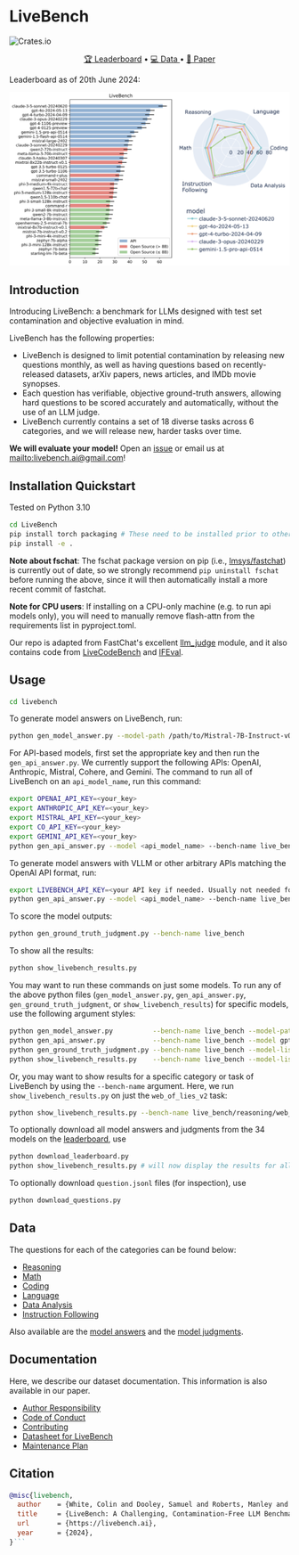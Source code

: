 # LiveBench

![Crates.io](https://img.shields.io/crates/l/Ap?color=orange)

<p align="center">
    <a href="https://livebench.ai/">🏆 Leaderboard</a> •
    <a href="https://huggingface.co/livebench">💻 Data </a> •
    <a href="https://livebench.ai/livebench.pdf">📝 Paper</a> 
</p>

Leaderboard as of 20th June 2024:

![image](assets/livebench-2024-06-20.png)


## Introduction

Introducing LiveBench: a benchmark for LLMs designed with test set contamination and objective evaluation in mind.

LiveBench has the following properties:

* LiveBench is designed to limit potential contamination by releasing new questions monthly, as well as having questions based on recently-released datasets, arXiv papers, news articles, and IMDb movie synopses.
* Each question has verifiable, objective ground-truth answers, allowing hard questions to be scored accurately and automatically, without the use of an LLM judge.
* LiveBench currently contains a set of 18 diverse tasks across 6 categories, and we will release new, harder tasks over time.

**We will evaluate your model!** Open an [issue](https://github.com/LiveBench/LiveBench/issues) or email us at [mailto:livebench.ai@gmail.com](livebench.ai@gmail.com)!

## Installation Quickstart

Tested on Python 3.10

```bash
cd LiveBench
pip install torch packaging # These need to be installed prior to other dependencies.
pip install -e .
```

**Note about fschat**: The fschat package version on pip (i.e., [lmsys/fastchat](https://github.com/lm-sys/FastChat)) is currently out of date, so we strongly recommend `pip uninstall fschat` before running the above, since it will then automatically install a more recent commit of fastchat.

**Note for CPU users**: If installing on a CPU-only machine (e.g. to run api models only), you will need to manually remove flash-attn from the requirements list in pyproject.toml.

Our repo is adapted from FastChat's excellent [llm_judge](https://github.com/lm-sys/FastChat/tree/main/fastchat/llm_judge) module, and it also contains code from [LiveCodeBench](https://github.com/LiveCodeBench/LiveCodeBench) and [IFEval](https://github.com/Rohan2002/IFEval?tab=readme-ov-file).

## Usage

```bash
cd livebench
```

To generate model answers on LiveBench, run:
```bash
python gen_model_answer.py --model-path /path/to/Mistral-7B-Instruct-v0.2/ --model-id Mistral-7B-Instruct-v0.2 --dtype bfloat16 --bench-name live_bench
```

For API-based models, first set the appropriate key and then run the `gen_api_answer.py`. We currently support the following APIs: OpenAI, Anthropic, Mistral, Cohere, and Gemini. The command to run all of LiveBench on an `api_model_name`, run this command:
```bash
export OPENAI_API_KEY=<your_key>
export ANTHROPIC_API_KEY=<your_key>
export MISTRAL_API_KEY=<your_key>
export CO_API_KEY=<your_key>
export GEMINI_API_KEY=<your_key>
python gen_api_answer.py --model <api_model_name> --bench-name live_bench
```

To generate model answers with VLLM or other arbitrary APIs matching the OpenAI API format, run:
```bash
export LIVEBENCH_API_KEY=<your API key if needed. Usually not needed for VLLM>
python gen_api_answer.py --model <api_model_name> --bench-name live_bench --api-base <your endpoint. Often, for VLLM, this is http://localhost:8000/v1>
```

To score the model outputs:

```bash
python gen_ground_truth_judgment.py --bench-name live_bench
```

To show all the results:
```bash
python show_livebench_results.py
```

You may want to run these commands on just some models. To run any of the above python files (`gen_model_answer.py`, `gen_api_answer.py`, `gen_ground_truth_judgment`, or `show_livebench_results`) for specific models, use the following argument styles:
```bash
python gen_model_answer.py          --bench-name live_bench --model-path /path/to/Mistral-7B-Instruct-v0.2/ --model-id Mistral-7B-Instruct-v0.2 --dtype bfloat16 
python gen_api_answer.py            --bench-name live_bench --model gpt-4-turbo
python gen_ground_truth_judgment.py --bench-name live_bench --model-list Mistral-7B-Instruct-v0.2 Llama-2-7b-chat-hf claude-3-opus-20240229
python show_livebench_results.py    --bench-name live_bench --model-list Mistral-7B-Instruct-v0.2 Llama-2-7b-chat-hf claude-3-opus-20240229
```

Or, you may want to show results for a specific category or task of LiveBench by using the `--bench-name` argument. Here, we run `show_livebench_results.py` on just the `web_of_lies_v2` task: 
```bash
python show_livebench_results.py --bench-name live_bench/reasoning/web_of_lies_v2
```

To optionally download all model answers and judgments from the 34 models on the [leaderboard](https://livebench.ai), use
```bash
python download_leaderboard.py
python show_livebench_results.py # will now display the results for all models on the leaderboard
```

To optionally download `question.jsonl` files (for inspection), use
```bash
python download_questions.py
```

## Data
The questions for each of the categories can be found below:
- [Reasoning](https://huggingface.co/datasets/livebench/reasoning)
- [Math](https://huggingface.co/datasets/livebench/math)
- [Coding](https://huggingface.co/datasets/livebench/coding)
- [Language](https://huggingface.co/datasets/livebench/language)
- [Data Analysis](https://huggingface.co/datasets/livebench/data_analysis)
- [Instruction Following](https://huggingface.co/datasets/livebench/instruction_following)

Also available are the [model answers](https://huggingface.co/datasets/livebench/model_answer) and the [model judgments](https://huggingface.co/datasets/livebench/model_judgment).

## Documentation
Here, we describe our dataset documentation. This information is also available in our paper.
- [Author Responsibility](docs/AUTHOR_RESPONSIBILITY.md)
- [Code of Conduct](docs/CODE_OF_CONDUCT.md)
- [Contributing](docs/CONTRIBUTING.md)
- [Datasheet for LiveBench](docs/DATASHEET.md)
- [Maintenance Plan](docs/MAINTENANCE_PLAN.md)

## Citation

```bibtex
@misc{livebench,
  author    = {White, Colin and Dooley, Samuel and Roberts, Manley and Pal, Arka and Feuer, Ben and Jain, Siddhartha and Shwartz-Ziv, Ravid and Jain, Neel and Saifullah, Khalid and Naidu, Siddartha and Hegde, Chinmay and LeCun, Yann and Goldstein, Tom and Neiswanger, Willie and Goldblum, Micah},
  title     = {LiveBench: A Challenging, Contamination-Free LLM Benchmark},
  url       = {https://livebench.ai},
  year      = {2024},
}```
